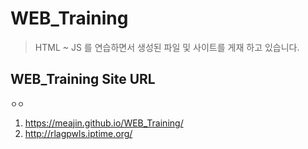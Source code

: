 # WEB_Training
> HTML ~ JS 를 연습하면서 생성된 파일 및 사이트를 게재 하고 있습니다.

## WEB_Training Site URL
```ㅇㅇ```
1. https://meajin.github.io/WEB_Training/
2. http://rlagpwls.iptime.org/

